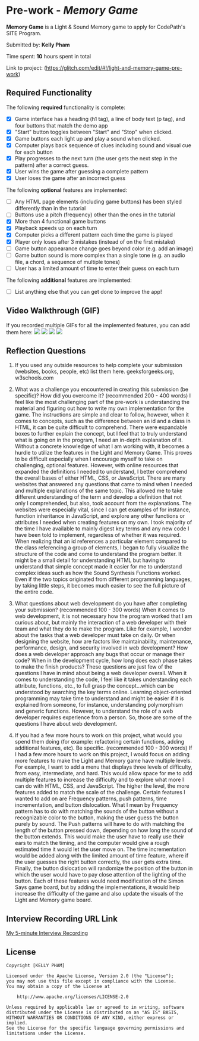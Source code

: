 # Pre-work - _Memory Game_

**Memory Game** is a Light & Sound Memory game to apply for CodePath's SITE Program.

Submitted by: **Kelly Pham**

Time spent: **10** hours spent in total

Link to project: (https://glitch.com/edit/#!/light-and-memory-game-pre-work)

## Required Functionality

The following **required** functionality is complete:

- [x] Game interface has a heading (h1 tag), a line of body text (p tag), and four buttons that match the demo app
- [x] "Start" button toggles between "Start" and "Stop" when clicked.
- [x] Game buttons each light up and play a sound when clicked.
- [x] Computer plays back sequence of clues including sound and visual cue for each button
- [x] Play progresses to the next turn (the user gets the next step in the pattern) after a correct guess.
- [x] User wins the game after guessing a complete pattern
- [x] User loses the game after an incorrect guess

The following **optional** features are implemented:

- [ ] Any HTML page elements (including game buttons) has been styled differently than in the tutorial
- [ ] Buttons use a pitch (frequency) other than the ones in the tutorial
- [x] More than 4 functional game buttons
- [x] Playback speeds up on each turn
- [x] Computer picks a different pattern each time the game is played
- [x] Player only loses after 3 mistakes (instead of on the first mistake)
- [ ] Game button appearance change goes beyond color (e.g. add an image)
- [ ] Game button sound is more complex than a single tone (e.g. an audio file, a chord, a sequence of multiple tones)
- [ ] User has a limited amount of time to enter their guess on each turn

The following **additional** features are implemented:

- [ ] List anything else that you can get done to improve the app!

## Video Walkthrough (GIF)

If you recorded multiple GIFs for all the implemented features, you can add them here:
![](http://g.recordit.co/fPLeydUF39.gif)
![](https://recordit.co/5pD32EJPY1)
![](http://g.recordit.co/9H9zxNeN5p.gif)
![](gif4-link-here)

## Reflection Questions

1. If you used any outside resources to help complete your submission (websites, books, people, etc) list them here.
   geeksforgeeks.org, w3schools.com

2. What was a challenge you encountered in creating this submission (be specific)? How did you overcome it? (recommended 200 - 400 words)
   I feel like the most challenging part of the pre-work is understanding the material and figuring out how to write my own implementation for the game.
   The instructions are simple and clear to follow, however, when it comes to concepts, such as the difference between an id and a class in HTML, it can
   be quite difficult to comprehend. There were expandable boxes to further explain the concept, but I feel that to truly understand what is going on in
   the program, I need an in-depth explanation of it. Without a concrete knowledge of what I am working with, it becomes a hurdle to utilize the features
   in the Light and Memory Game. This proves to be difficult especially when I encourage myself to take on challenging, optional features.
   However, with online resources that expanded the definitions I needed to understand, I better comprehend the overall bases of either HTML, CSS,
   or JavaScript. There are many websites that answered any questions that came to mind when I needed and multiple explanations of the same topic.
   This allowed me to take different understanding of the term and develop a definition that not only I comprehended, but also, took account from the
   explanations. The websites were especially vital, since I can get examples of for instance, function inheritance in JavaScript, and explore any other
   functions or attributes I needed when creating features on my own. I took majority of the time I have available to mainly digest key terms and any new
   code I have been told to implement, regardless of whether it was required. When realizing that an id references a particular element compared to the class
   referencing a group of elements, I began to fully visualize the structure of the code and come to understand the program better. It might be a small detail
   for understanding HTML but having to understand that simple concept made it easier for me to understand complex ideas such as how the Sound Synthesis Functions
   worked. Even if the two topics originated from different programming languages, by taking little steps, it becomes much easier to see the full picture of the entire code.

3. What questions about web development do you have after completing your submission? (recommended 100 - 300 words)
   When it comes to web development, it is not necessary how the program worked that I am curious about, but mainly
   the interaction of a web developer with their team and what they do to make the program. Like for example, I wonder
   about the tasks that a web developer must take on daily. Or when designing the website, how are factors like maintainability,
   maintenance, performance, design, and security involved in web development? How does a web developer approach any bugs that
   occur or manage their code? When in the development cycle, how long does each phase takes to make the finish products? These
   questions are just few of the questions I have in mind about being a web developer overall. When it comes to understanding the code,
   I feel like it takes understanding each attribute, functions, etc., to full grasp the concept…which can be understood by searching the
   key terms online. Learning object-oriented programming may take time to understand and might be easier if it is explained from someone,
   for instance, understanding polymorphism and generic functions. However, to understand the role of a web developer requires experience
   from a person. So, those are some of the questions I have about web development.

4. If you had a few more hours to work on this project, what would you spend them doing (for example: refactoring certain functions, adding additional features, etc). Be specific. (recommended 100 - 300 words)
   If I had a few more hours to work on this project, I would focus on adding more features to make the Light and Memory game have multiple levels. For example, I want to add a menu that displays three levels of difficulty,
   from easy, intermediate, and hard. This would allow space for me to add multiple features to increase the difficulty and to explore what more I can do with HTML, CSS, and JavaScript. The higher the level, the more features
   added to match the scale of the challenge. Certain features I wanted to add on are Frequency patterns, push patterns, time incrementation, and button dislocation. What I mean by Frequency pattern has to do with matching the
   sounds of the button without a recognizable color to the button, making the user guess the button purely by sound. The Push patterns will have to do with matching the length of the button pressed down, depending on how long
   the sound of the button extends. This would make the user have to really use their ears to match the timing, and the computer would give a rough estimated time it would let the user move on. The time incrementation would be
   added along with the limited amount of time feature, where if the user guesses the right button correctly, the user gets extra time. Finally, the button dislocation will randomize the position of the button in which the user
   would have to pay close attention of the lighting of the button. Each of these features would need modification of the Simon Says game board, but by adding the implementations, it would help increase the difficulty of the game
   and also update the visuals of the Light and Memory game board.

## Interview Recording URL Link

[My 5-minute Interview Recording](https://drive.google.com/file/d/18DPWBa0vJrM0q74oZtiXkVV7h6LLu_Tb/view?usp=sharing)

## License

    Copyright [KELLY PHAM]

    Licensed under the Apache License, Version 2.0 (the "License");
    you may not use this file except in compliance with the License.
    You may obtain a copy of the License at

        http://www.apache.org/licenses/LICENSE-2.0

    Unless required by applicable law or agreed to in writing, software
    distributed under the License is distributed on an "AS IS" BASIS,
    WITHOUT WARRANTIES OR CONDITIONS OF ANY KIND, either express or implied.
    See the License for the specific language governing permissions and
    limitations under the License.
